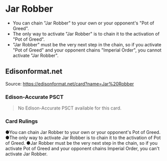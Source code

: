 # Jar Robber

*   You can chain "Jar Robber" to your own or your opponent's "Pot of Greed".
*   The only way to activate "Jar Robber" is to chain it to the activation of "Pot of Greed".
*   "Jar Robber" must be the very next step in the chain, so if you activate "Pot of Greed" and your opponent chains "Imperial Order", you cannot activate "Jar Robber".

## Edisonformat.net

Source: https://edisonformat.net/card?name=Jar%20Robber

### Edison-Accurate PSCT

> No Edison-Accurate PSCT available for this card.

### Card Rulings

●You can chain Jar Robber to your own or your opponent's Pot of Greed.
●The only way to activate Jar Robber is to chain it to the activation of Pot of Greed.
●Jar Robber must be the very next step in the chain, so if you activate Pot of Greed and your opponent chains Imperial Order, you can't activate Jar Robber.
            